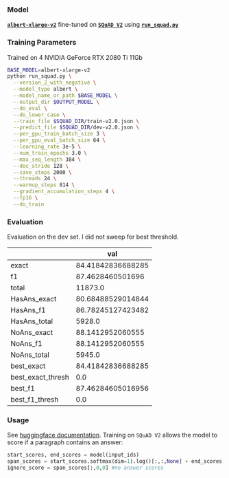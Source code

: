 ### Model
**[`albert-xlarge-v2`](https://huggingface.co/albert-xlarge-v2)** fine-tuned on **[`SQuAD V2`](https://rajpurkar.github.io/SQuAD-explorer/)** using **[`run_squad.py`](https://github.com/huggingface/transformers/blob/master/examples/question-answering/run_squad.py)**

### Training Parameters
Trained on 4 NVIDIA GeForce RTX 2080 Ti 11Gb
```bash
BASE_MODEL=albert-xlarge-v2
python run_squad.py \
  --version_2_with_negative \
  --model_type albert \
  --model_name_or_path $BASE_MODEL \
  --output_dir $OUTPUT_MODEL \
  --do_eval \
  --do_lower_case \
  --train_file $SQUAD_DIR/train-v2.0.json \
  --predict_file $SQUAD_DIR/dev-v2.0.json \
  --per_gpu_train_batch_size 3 \
  --per_gpu_eval_batch_size 64 \
  --learning_rate 3e-5 \
  --num_train_epochs 3.0 \
  --max_seq_length 384 \
  --doc_stride 128 \
  --save_steps 2000 \
  --threads 24 \
  --warmup_steps 814 \
  --gradient_accumulation_steps 4 \
  --fp16 \
  --do_train
```
  
### Evaluation

Evaluation on the dev set. I did not sweep for best threshold.

|                   | val               |
|-------------------|-------------------|
| exact             | 84.41842836688285 |
| f1                | 87.4628460501696  |
| total             | 11873.0           |
| HasAns_exact      | 80.68488529014844 |
| HasAns_f1         | 86.78245127423482 |
| HasAns_total      | 5928.0            |
| NoAns_exact       | 88.1412952060555  |
| NoAns_f1          | 88.1412952060555  |
| NoAns_total       | 5945.0            |
| best_exact        | 84.41842836688285 |
| best_exact_thresh | 0.0               |
| best_f1           | 87.46284605016956 |
| best_f1_thresh    | 0.0               |


### Usage

See [huggingface documentation](https://huggingface.co/transformers/model_doc/albert.html#albertforquestionanswering). Training on `SQuAD V2` allows the model to score if a paragraph contains an answer:
```python
start_scores, end_scores = model(input_ids) 
span_scores = start_scores.softmax(dim=1).log()[:,:,None] + end_scores.softmax(dim=1).log()[:,None,:]
ignore_score = span_scores[:,0,0] #no answer scores
    
```

